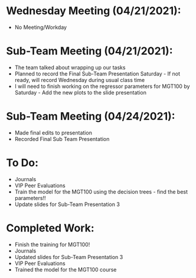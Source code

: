 # Wednesday Meeting (04/21/2021):
  - No Meeting/Workday
  
# Sub-Team Meeting (04/21/2021):
  - The team talked about wrapping up our tasks
  - Planned to record the Final Sub-Team  Presentation Saturday
  		- If not ready, will record Wednesday during usual class time
  - I will need to finish working on the regressor parameters for MGT100 by Saturday
  		- Add the new plots to the slide presentation

# Sub-Team Meeting (04/24/2021):
  - Made final edits to presentation
  - Recorded Final Sub Team Presentation

# To Do:
  - Journals
  - VIP Peer Evaluations
  - Train the model for the MGT100 using the decision trees
  		- find the best parameters!!
  - Update slides for Sub-Team Presentation 3

# Completed Work:
  - Finish the training for MGT100!
  - Journals
  - Updated slides for Sub-Team Presentation 3
  - VIP Peer Evaluations
  - Trained the model for the MGT100 course
